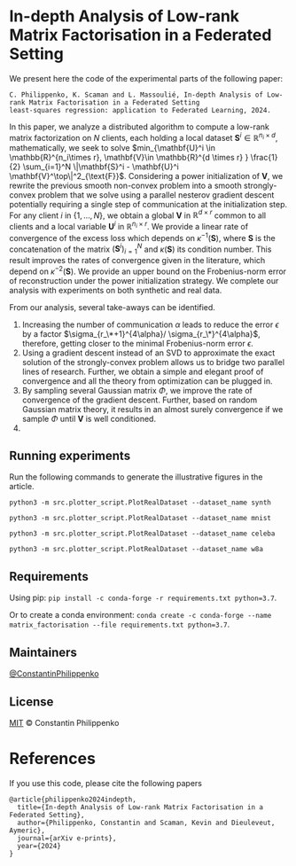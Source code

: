 # In-depth Analysis of Low-rank Matrix Factorisation in a Federated Setting
We present here the code of the experimental parts of the following paper:
```
C. Philippenko, K. Scaman and L. Massoulié, In-depth Analysis of Low-rank Matrix Factorisation in a Federated Setting 
least-squares regression: application to Federated Learning, 2024.
```

In this paper, we analyze a distributed algorithm to compute a low-rank matrix factorization on $N$ clients, each 
holding a local dataset $\mathbf{S}^i \in \mathbb{R}^{n_i \times d}$, mathematically, we seek to solve 
$min_{\mathbf{U}^i \in \mathbb{R}^{n_i\times r}, \mathbf{V}\in \mathbb{R}^{d \times r} } \frac{1}{2} \sum_{i=1}^N \|\mathbf{S}^i - \mathbf{U}^i \mathbf{V}^\top\|^2_{\text{F}}$. 
Considering a power initialization of $\mathbf{V}$, we rewrite the previous smooth non-convex problem into a smooth 
strongly-convex problem that we solve using a parallel nesterov gradient descent potentially requiring a single step of 
communication at the initialization step. For any client $i$ in $\{1, \dots, N\}$, we obtain a global $\mathbf{V}$ in 
$\mathbb{R}^{d \times r}$ common to all clients and a local variable $\mathbf{U}^i$ in $\mathbb{R}^{n_i \times r}$. We 
provide a linear rate of convergence of the excess loss which depends on $\kappa^{-1}(\mathbf{S})$, where $\mathbf{S}$ 
is the concatenation of the matrix $(\mathbf{S}^i)_{i=1}^N$ and $\kappa(\mathbf{S})$ its condition number. This result 
improves the rates of convergence given in the literature, which depend on $\kappa^{-2}(\mathbf{S})$. We provide an 
upper bound on the Frobenius-norm error of reconstruction under the power initialization strategy. We complete our 
analysis with experiments on both synthetic and real data.


From our analysis, several take-aways can be identified.
1. Increasing the number of communication $\alpha$ leads to reduce the error $\epsilon$ by a factor 
$\sigma_{r_\*+1}^{4\alpha}/ \sigma_{r_\*}^{4\alpha}$, therefore, getting closer to the minimal Frobenius-norm error 
$\epsilon$.
2. Using a gradient descent instead of an SVD to approximate the exact solution of the strongly-convex problem allows us 
to bridge two parallel lines of research. Further, we obtain a simple and elegant proof of convergence and all the 
theory from optimization can be plugged in.
3. By sampling several Gaussian matrix $\Phi$, we improve the rate of convergence of the gradient descent. Further, 
based on random Gaussian matrix theory, it results in an almost surely convergence if we sample $\Phi$ until 
$\mathbf{V}$ is well conditioned.
4. 
## Running experiments

Run the following commands to generate the illustrative figures in the article.

```python3 -m src.plotter_script.PlotRealDataset --dataset_name synth```

```python3 -m src.plotter_script.PlotRealDataset --dataset_name mnist```

```python3 -m src.plotter_script.PlotRealDataset --dataset_name celeba```

```python3 -m src.plotter_script.PlotRealDataset --dataset_name w8a```

## Requirements

Using pip:
```pip install -c conda-forge -r requirements.txt python=3.7```. 

Or to create a conda environment: ```conda create -c conda-forge --name matrix_factorisation --file requirements.txt python=3.7```.

## Maintainers

[@ConstantinPhilippenko](https://github.com/philipco)

## License

[MIT](LICENSE) © Constantin Philippenko

# References
If you use this code, please cite the following papers

```
@article{philippenko2024indepth,
  title={In-depth Analysis of Low-rank Matrix Factorisation in a Federated Setting},
  author={Philippenko, Constantin and Scaman, Kevin and Dieuleveut, Aymeric},
  journal={arXiv e-prints},
  year={2024}
}
```